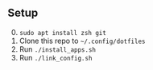 ## Setup

0. `sudo apt install zsh git`
1. Clone this repo to `~/.config/dotfiles`
2. Run `./install_apps.sh`
3. Run `./link_config.sh`